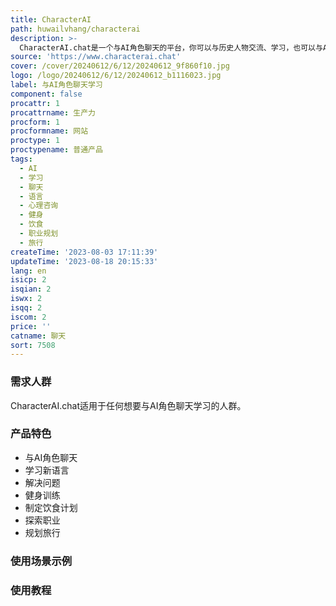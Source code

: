 ```yaml
---
title: CharacterAI
path: huwailvhang/characterai
description: >-
  CharacterAI.chat是一个与AI角色聊天的平台，你可以与历史人物交流、学习，也可以与AI老师进行语言学习、心理咨询等。我们提供多个AI角色，如语言老师、心理咨询师等，以满足不同用户的需求。无论是学习新语言、解决问题、进行健身训练、制定饮食计划，还是探索职业、规划旅行，CharacterAI.chat都可以帮助你。
source: 'https://www.characterai.chat'
cover: /cover/20240612/6/12/20240612_9f860f10.jpg
logo: /logo/20240612/6/12/20240612_b1116023.jpg
label: 与AI角色聊天学习
component: false
procattr: 1
procattrname: 生产力
procform: 1
procformname: 网站
proctype: 1
proctypename: 普通产品
tags:
  - AI
  - 学习
  - 聊天
  - 语言
  - 心理咨询
  - 健身
  - 饮食
  - 职业规划
  - 旅行
createTime: '2023-08-03 17:11:39'
updateTime: '2023-08-18 20:15:33'
lang: en
isicp: 2
isqian: 2
iswx: 2
isqq: 2
iscom: 2
price: ''
catname: 聊天
sort: 7508
---
```




### 需求人群
CharacterAI.chat适用于任何想要与AI角色聊天学习的人群。

### 产品特色
- 与AI角色聊天
- 学习新语言
- 解决问题
- 健身训练
- 制定饮食计划
- 探索职业
- 规划旅行

### 使用场景示例


### 使用教程


  
